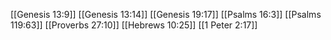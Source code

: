 [[Genesis 13:9]]
[[Genesis 13:14]]
[[Genesis 19:17]]
[[Psalms 16:3]]
[[Psalms 119:63]]
[[Proverbs 27:10]]
[[Hebrews 10:25]]
[[1 Peter 2:17]]
